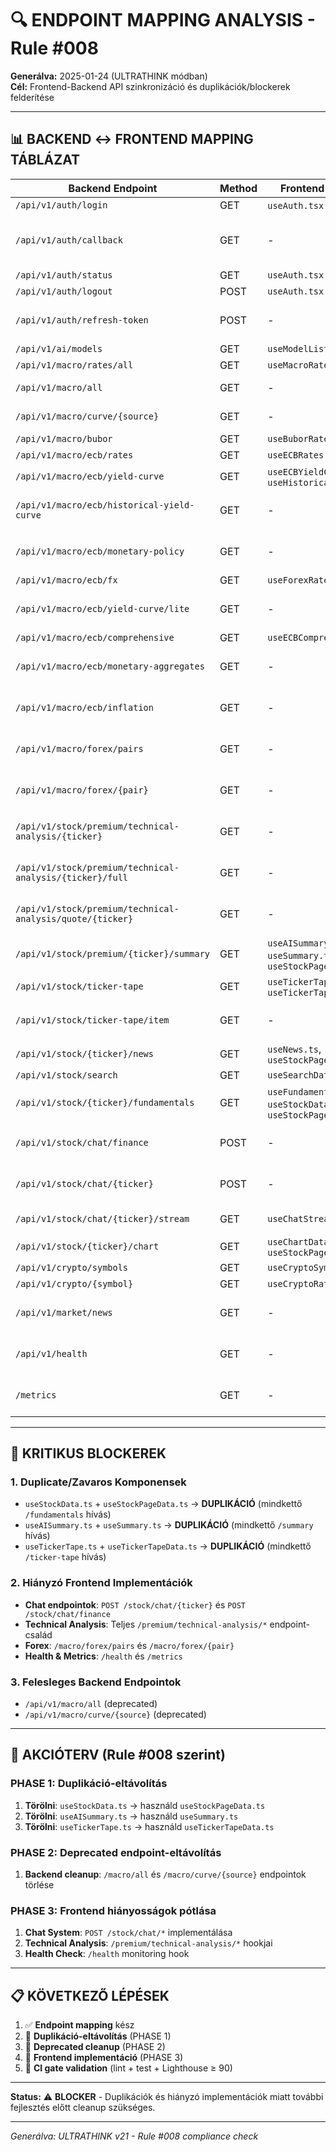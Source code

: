 # 🔍 ENDPOINT MAPPING ANALYSIS - Rule #008

**Generálva:** 2025-01-24 (ULTRATHINK módban)  
**Cél:** Frontend-Backend API szinkronizáció és duplikációk/blockerek felderítése

---

## 📊 BACKEND ↔ FRONTEND MAPPING TÁBLÁZAT

| Backend Endpoint | Method | Frontend Hook/Usage | Status | Notes |
|------------------|--------|---------------------|--------|-------|
| `/api/v1/auth/login` | GET | `useAuth.tsx` (redirect) | ✅ | Használt |
| `/api/v1/auth/callback` | GET | - | ⚠️ | Nincs közvetlen frontend hívás (OAuth flow) |
| `/api/v1/auth/status` | GET | `useAuth.tsx` | ✅ | Használt |
| `/api/v1/auth/logout` | POST | `useAuth.tsx` | ✅ | Használt |
| `/api/v1/auth/refresh-token` | POST | - | ⚠️ | **TODO**: Implementálni frontenden |
| `/api/v1/ai/models` | GET | `useModelList.ts` | ✅ | Használt |
| `/api/v1/macro/rates/all` | GET | `useMacroRates.ts` | ✅ | Használt |
| `/api/v1/macro/all` | GET | - | ❌ | **DEPRECATED** - Törölhető |
| `/api/v1/macro/curve/{source}` | GET | - | ❌ | **DEPRECATED** - Törölhető |
| `/api/v1/macro/bubor` | GET | `useBuborRates.ts` | ✅ | Használt |
| `/api/v1/macro/ecb/rates` | GET | `useECBRates.ts` | ✅ | Használt |
| `/api/v1/macro/ecb/yield-curve` | GET | `useECBYieldCurve.ts`, `useHistoricalYieldCurve.ts` | ✅ | Használt |
| `/api/v1/macro/ecb/historical-yield-curve` | GET | - | ⚠️ | **TODO**: Implementálni frontenden |
| `/api/v1/macro/ecb/monetary-policy` | GET | - | ⚠️ | **TODO**: Implementálni frontenden |
| `/api/v1/macro/ecb/fx` | GET | `useForexRates.ts` | ✅ | Használt |
| `/api/v1/macro/ecb/yield-curve/lite` | GET | - | ⚠️ | **TODO**: Implementálni frontenden |
| `/api/v1/macro/ecb/comprehensive` | GET | `useECBComprehensiveData.ts` | ✅ | Használt |
| `/api/v1/macro/ecb/monetary-aggregates` | GET | - | ⚠️ | **TODO**: Implementálni frontenden |
| `/api/v1/macro/ecb/inflation` | GET | - | ⚠️ | **TODO**: Implementálni frontenden |
| `/api/v1/macro/forex/pairs` | GET | - | ⚠️ | **TODO**: Implementálni frontenden |
| `/api/v1/macro/forex/{pair}` | GET | - | ⚠️ | **TODO**: Implementálni frontenden |
| `/api/v1/stock/premium/technical-analysis/{ticker}` | GET | - | ⚠️ | **TODO**: Implementálni frontenden |
| `/api/v1/stock/premium/technical-analysis/{ticker}/full` | GET | - | ⚠️ | **TODO**: Implementálni frontenden |
| `/api/v1/stock/premium/technical-analysis/quote/{ticker}` | GET | - | ⚠️ | **TODO**: Implementálni frontenden |
| `/api/v1/stock/premium/{ticker}/summary` | GET | `useAISummary.ts`, `useSummary.ts`, `useStockPageData.ts` | ✅ | Használt |
| `/api/v1/stock/ticker-tape` | GET | `useTickerTape.ts`, `useTickerTapeData.ts` | ✅ | Használt |
| `/api/v1/stock/ticker-tape/item` | GET | - | ⚠️ | **TODO**: Implementálni frontenden |
| `/api/v1/stock/{ticker}/news` | GET | `useNews.ts`, `useStockPageData.ts` | ✅ | Használt |
| `/api/v1/stock/search` | GET | `useSearchData.ts` | ✅ | Használt |
| `/api/v1/stock/{ticker}/fundamentals` | GET | `useFundamentals.ts`, `useStockData.ts`, `useStockPageData.ts` | ✅ | Használt |
| `/api/v1/stock/chat/finance` | POST | - | ⚠️ | **TODO**: Implementálni frontenden |
| `/api/v1/stock/chat/{ticker}` | POST | - | ⚠️ | **TODO**: Implementálni frontenden |
| `/api/v1/stock/chat/{ticker}/stream` | GET | `useChatStream.ts` | ✅ | Használt (EventSource) |
| `/api/v1/stock/{ticker}/chart` | GET | `useChartData.ts`, `useStockPageData.ts` | ✅ | Használt |
| `/api/v1/crypto/symbols` | GET | `useCryptoSymbols.ts` | ✅ | Használt |
| `/api/v1/crypto/{symbol}` | GET | `useCryptoRate.ts` | ✅ | Használt |
| `/api/v1/market/news` | GET | - | ⚠️ | **TODO**: Implementálni frontenden |
| `/api/v1/health` | GET | - | ⚠️ | **TODO**: Implementálni frontenden |
| `/metrics` | GET | - | ⚠️ | **TODO**: Implementálni frontenden |

---

## 🚨 KRITIKUS BLOCKEREK

### 1. **Duplicate/Zavaros Komponensek**
- `useStockData.ts` + `useStockPageData.ts` → **DUPLIKÁCIÓ** (mindkettő `/fundamentals` hívás)
- `useAISummary.ts` + `useSummary.ts` → **DUPLIKÁCIÓ** (mindkettő `/summary` hívás)
- `useTickerTape.ts` + `useTickerTapeData.ts` → **DUPLIKÁCIÓ** (mindkettő `/ticker-tape` hívás)

### 2. **Hiányzó Frontend Implementációk**
- **Chat endpointok**: `POST /stock/chat/{ticker}` és `POST /stock/chat/finance`
- **Technical Analysis**: Teljes `/premium/technical-analysis/*` endpoint-család
- **Forex**: `/macro/forex/pairs` és `/macro/forex/{pair}`
- **Health & Metrics**: `/health` és `/metrics`

### 3. **Felesleges Backend Endpointok**
- `/api/v1/macro/all` (deprecated)
- `/api/v1/macro/curve/{source}` (deprecated)

---

## 🎯 AKCIÓTERV (Rule #008 szerint)

### PHASE 1: Duplikáció-eltávolítás
1. **Törölni**: `useStockData.ts` → használd `useStockPageData.ts`
2. **Törölni**: `useAISummary.ts` → használd `useSummary.ts`
3. **Törölni**: `useTickerTape.ts` → használd `useTickerTapeData.ts`

### PHASE 2: Deprecated endpoint-eltávolítás
1. **Backend cleanup**: `/macro/all` és `/macro/curve/{source}` endpointok törlése

### PHASE 3: Frontend hiányosságok pótlása
1. **Chat System**: `POST /stock/chat/*` implementálása
2. **Technical Analysis**: `/premium/technical-analysis/*` hookjai
3. **Health Check**: `/health` monitoring hook

---

## 📋 KÖVETKEZŐ LÉPÉSEK

1. ✅ **Endpoint mapping** kész
2. 🔄 **Duplikáció-eltávolítás** (PHASE 1)
3. 🔄 **Deprecated cleanup** (PHASE 2)
4. 🔄 **Frontend implementáció** (PHASE 3)
5. 🔄 **CI gate validation** (lint + test + Lighthouse ≥ 90)

---

**Status:** ⚠️ **BLOCKER** - Duplikációk és hiányzó implementációk miatt további fejlesztés előtt cleanup szükséges.

---

*Generálva: ULTRATHINK v21 - Rule #008 compliance check*
